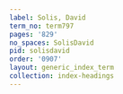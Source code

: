 ```yaml
---
label: Solis, David
term_no: term797
pages: '829'
no_spaces: SolisDavid
pid: solisdavid
order: '0907'
layout: generic_index_term
collection: index-headings
---
```

